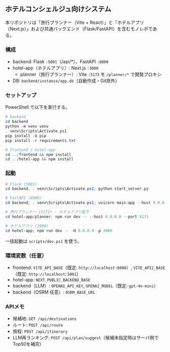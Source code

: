 ## ホテルコンシェルジュ向けシステム

本リポジトリは「旅行プランナー（Vite + React）」と「ホテルアプリ（Next.js）」および共通バックエンド（Flask/FastAPI）を含むモノレポである。

### 構成
- backend: Flask `:5001`（/api/*）、FastAPI `:8000`
- hotel-app（ホテルアプリ）: Next.js `:3000`
  - planner（旅行プランナー）: Vite `:5173` を `/planner/*` で開発プロキシ
- DB: `backend/instance/app.db`（自動作成・Git除外）

### セットアップ
PowerShell で以下を実行する。
```powershell
# backend
cd backend
python -m venv venv
. venv\Scripts\Activate.ps1
pip install -U pip
pip install -r requirements.txt

# frontend / hotel-app
cd ../frontend && npm install
cd ../hotel-app && npm install
```

### 起動
```powershell
# Flask (5001)
cd backend; . venv\Scripts\Activate.ps1; python start_server.py

# FastAPI (8000)
cd backend; . venv\Scripts\Activate.ps1; uvicorn main:app --host 0.0.0.0 --port 8000 --reload

# 旅行プランナー (5173) - ホテルアプリ配下
cd hotel-app/planner; npm run dev -- --host 0.0.0.0 --port 5173

# ホテルアプリ (3000)
cd hotel-app; npm run dev -- -H 0.0.0.0 -p 3000
```
一括起動は `scripts/dev.ps1` を使う。

### 環境変数（任意）
- frontend: `VITE_API_BASE`（既定: `http://localhost:8000`）, `VITE_API2_BASE`（既定: `http://localhost:5001`）
- hotel-app: `NEXT_PUBLIC_BACKEND_BASE`
- backend（LLM）: `OPENAI_API_KEY`, `OPENAI_MODEL`（既定: `gpt-4o-mini`）
- backend（OSRM 任意）: `OSRM_BASE_URL`

### APIメモ
- 候補地: `GET /api/destinations`
- ルート: `POST /api/route`
- 旅程: `POST /api/itinerary`
- LLM再ランキング: `POST /api/plan/suggest`（候補未指定時はサーバ側でTop50を補完）
